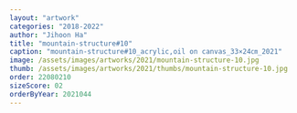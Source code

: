 ```yaml
---
layout: "artwork"
categories: "2018-2022"
author: "Jihoon Ha"
title: "mountain-structure#10"
caption: "mountain-structure#10_acrylic,oil on canvas_33×24㎝_2021"
image: /assets/images/artworks/2021/mountain-structure-10.jpg
thumb: /assets/images/artworks/2021/thumbs/mountain-structure-10.jpg
order: 22080210
sizeScore: 02
orderByYear: 2021044
---
```

